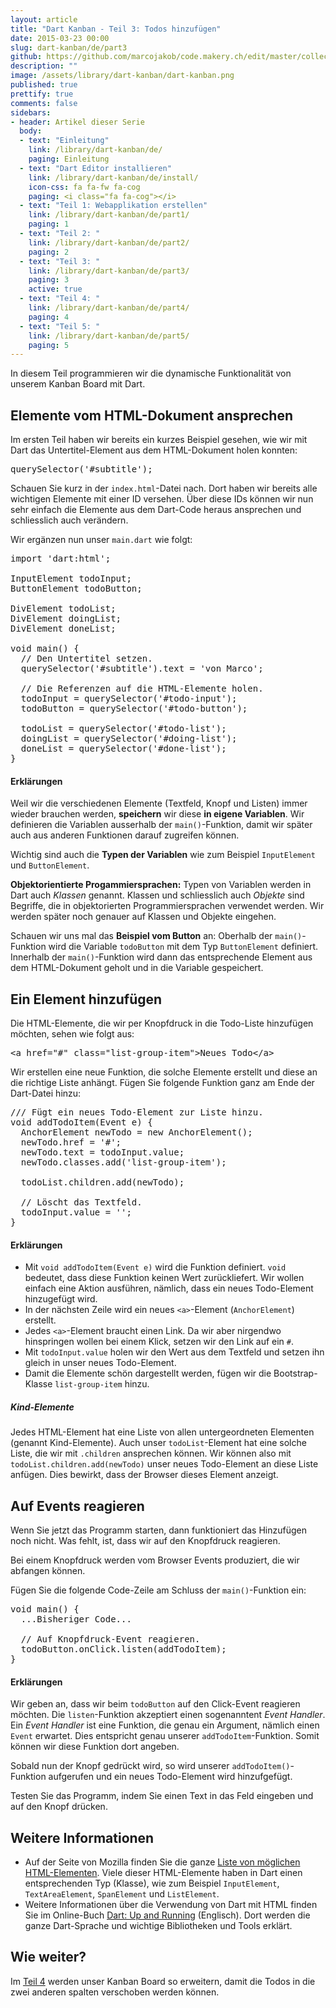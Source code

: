 ```yaml
---
layout: article
title: "Dart Kanban - Teil 3: Todos hinzufügen"
date: 2015-03-23 00:00
slug: dart-kanban/de/part3
github: https://github.com/marcojakob/code.makery.ch/edit/master/collections/library/dart-kanban-de-part3.md
description: ""
image: /assets/library/dart-kanban/dart-kanban.png
published: true
prettify: true
comments: false
sidebars:
- header: Artikel dieser Serie
  body:
  - text: "Einleitung"
    link: /library/dart-kanban/de/
    paging: Einleitung
  - text: "Dart Editor installieren"
    link: /library/dart-kanban/de/install/
    icon-css: fa fa-fw fa-cog
    paging: <i class="fa fa-cog"></i>
  - text: "Teil 1: Webapplikation erstellen"
    link: /library/dart-kanban/de/part1/
    paging: 1
  - text: "Teil 2: "
    link: /library/dart-kanban/de/part2/
    paging: 2
  - text: "Teil 3: "
    link: /library/dart-kanban/de/part3/
    paging: 3
    active: true
  - text: "Teil 4: "
    link: /library/dart-kanban/de/part4/
    paging: 4
  - text: "Teil 5: "
    link: /library/dart-kanban/de/part5/
    paging: 5
---
```



In diesem Teil programmieren wir die dynamische Funktionalität von unserem Kanban Board mit Dart.


## Elemente vom HTML-Dokument ansprechen

Im ersten Teil haben wir bereits ein kurzes Beispiel gesehen, wie wir mit Dart das Untertitel-Element aus dem HTML-Dokument holen konnten:

<pre class="prettyprint lang-dart">
querySelector('#subtitle');
</pre>

Schauen Sie kurz in der `index.html`-Datei nach. Dort haben wir bereits alle wichtigen Elemente mit einer ID versehen. Über diese IDs können wir nun sehr einfach die Elemente aus dem Dart-Code heraus ansprechen und schliesslich auch verändern.

Wir ergänzen nun unser `main.dart` wie folgt:

<pre class="prettyprint lang-dart">
import 'dart:html';

InputElement todoInput;
ButtonElement todoButton;

DivElement todoList;
DivElement doingList;
DivElement doneList;

void main() {
  // Den Untertitel setzen.
  querySelector('#subtitle').text = 'von Marco';

  // Die Referenzen auf die HTML-Elemente holen.
  todoInput = querySelector('#todo-input');
  todoButton = querySelector('#todo-button');

  todoList = querySelector('#todo-list');
  doingList = querySelector('#doing-list');
  doneList = querySelector('#done-list');
}
</pre>


#### Erklärungen

Weil wir die verschiedenen Elemente (Textfeld, Knopf und Listen) immer wieder brauchen werden, **speichern** wir diese **in eigene Variablen**. Wir definieren die Variablen ausserhalb der `main()`-Funktion, damit wir später auch aus anderen Funktionen darauf zugreifen können.

Wichtig sind auch die **Typen der Variablen** wie zum Beispiel `InputElement` und `ButtonElement`.

<div class="alert alert-info">
  <strong>Objektorientierte Progammiersprachen:</strong> Typen von Variablen werden in Dart auch <em>Klassen</em> genannt. Klassen und schliesslich auch <em>Objekte</em> sind Begriffe, die in objektorierten Programmiersprachen verwendet werden. Wir werden später noch genauer auf Klassen und Objekte eingehen.</div>

Schauen wir uns mal das **Beispiel vom Button** an: Oberhalb der `main()`-Funktion wird die Variable `todoButton` mit dem Typ `ButtonElement` definiert. Innerhalb der `main()`-Funktion wird dann das entsprechende Element aus dem HTML-Dokument geholt und in die Variable gespeichert.


## Ein Element hinzufügen

Die HTML-Elemente, die wir per Knopfdruck in die Todo-Liste hinzufügen möchten, sehen wie folgt aus:

<pre class="prettyprint lang-html">
&lt;a href="#" class="list-group-item">Neues Todo&lt;/a>
</pre>

Wir erstellen eine neue Funktion, die solche Elemente erstellt und diese an die richtige Liste anhängt. Fügen Sie folgende Funktion ganz am Ende der Dart-Datei hinzu:

<pre class="prettyprint lang-dart">
/// Fügt ein neues Todo-Element zur Liste hinzu.
void addTodoItem(Event e) {
  AnchorElement newTodo = new AnchorElement();
  newTodo.href = '#';
  newTodo.text = todoInput.value;
  newTodo.classes.add('list-group-item');
  
  todoList.children.add(newTodo);

  // Löscht das Textfeld.
  todoInput.value = '';
}
</pre>


#### Erklärungen

* Mit `void addTodoItem(Event e)` wird die Funktion definiert. `void` bedeutet, dass diese Funktion keinen Wert zurückliefert. Wir wollen einfach eine Aktion ausführen, nämlich, dass ein neues Todo-Element hinzugefügt wird.
* In der nächsten Zeile wird ein neues `<a>`-Element (`AnchorElement`) erstellt.
* Jedes `<a>`-Element braucht einen Link. Da wir aber nirgendwo hinspringen wollen bei einem Klick, setzen wir den Link auf ein `#`. 
* Mit `todoInput.value` holen wir den Wert aus dem Textfeld und setzen ihn gleich in unser neues Todo-Element.
* Damit die Elemente schön dargestellt werden, fügen wir die Bootstrap-Klasse `list-group-item` hinzu.


##### Kind-Elemente

Jedes HTML-Element hat eine Liste von allen untergeordneten Elementen (genannt Kind-Elemente). Auch unser `todoList`-Element hat eine solche Liste, die wir mit `.children` ansprechen können. Wir können also mit `todoList.children.add(newTodo)` unser neues Todo-Element an diese Liste anfügen. Dies bewirkt, dass der Browser dieses Element anzeigt.  


## Auf Events reagieren

Wenn Sie jetzt das Programm starten, dann funktioniert das Hinzufügen noch nicht. Was fehlt, ist, dass wir auf den Knopfdruck reagieren.

Bei einem Knopfdruck werden vom Browser Events produziert, die wir abfangen können.

Fügen Sie die folgende Code-Zeile am Schluss der `main()`-Funktion ein:

<pre class="prettyprint lang-dart">
void main() {
  ...Bisheriger Code...

  // Auf Knopfdruck-Event reagieren.
  todoButton.onClick.listen(addTodoItem);
}
</pre>


#### Erklärungen

Wir geben an, dass wir beim `todoButton` auf den Click-Event reagieren möchten. Die `listen`-Funktion akzeptiert einen sogenanntent *Event Handler*. Ein *Event Handler* ist eine Funktion, die genau ein Argument, nämlich einen `Event` erwartet. Dies entspricht genau unserer `addTodoItem`-Funktion. Somit können wir diese Funktion dort angeben.

Sobald nun der Knopf gedrückt wird, so wird unserer `addTodoItem()`-Funktion aufgerufen und ein neues Todo-Element wird hinzufgefügt.

Testen Sie das Programm, indem Sie einen Text in das Feld eingeben und auf den Knopf drücken.


## Weitere Informationen

* Auf der Seite von Mozilla finden Sie die ganze [Liste von möglichen HTML-Elementen](https://developer.mozilla.org/de/docs/Web/HTML/Element). Viele dieser HTML-Elemente haben in Dart einen entsprechenden Typ (Klasse), wie zum Beispiel `InputElement`, `TextAreaElement`, `SpanElement` und `ListElement`.
* Weitere Informationen über die Verwendung von Dart mit HTML finden Sie im Online-Buch [Dart: Up and Running](https://www.dartlang.org/docs/dart-up-and-running/ch03.html#darthtml---browser-based-apps) (Englisch). Dort werden die ganze Dart-Sprache und wichtige Bibliotheken und Tools erklärt.


## Wie weiter?

Im [Teil 4](/library/dart-kanban/de/part4/) werden unser Kanban Board so erweitern, damit die Todos in die zwei anderen spalten verschoben werden können.
